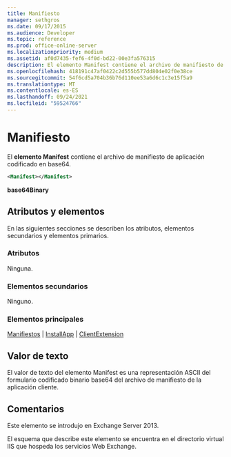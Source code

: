 ```yaml
---
title: Manifiesto
manager: sethgros
ms.date: 09/17/2015
ms.audience: Developer
ms.topic: reference
ms.prod: office-online-server
ms.localizationpriority: medium
ms.assetid: af0d7435-fef6-4f0d-bd22-00e3fa576315
description: El elemento Manifest contiene el archivo de manifiesto de aplicación codificado en base64.
ms.openlocfilehash: 418191c47af0422c2d555b577dd804e02f0e38ce
ms.sourcegitcommit: 54f6cd5a704b36b76d110ee53a6d6c1c3e15f5a9
ms.translationtype: MT
ms.contentlocale: es-ES
ms.lasthandoff: 09/24/2021
ms.locfileid: "59524766"
---
```

# <a name="manifest"></a>Manifiesto

El **elemento Manifest** contiene el archivo de manifiesto de aplicación codificado en base64. 
  
```XML
<Manifest></Manifest>
```

 **base64Binary**
## <a name="attributes-and-elements"></a>Atributos y elementos

En las siguientes secciones se describen los atributos, elementos secundarios y elementos primarios.
  
### <a name="attributes"></a>Atributos

Ninguna.
  
### <a name="child-elements"></a>Elementos secundarios

Ninguno.
  
### <a name="parent-elements"></a>Elementos principales

[Manifiestos](manifests.md)  |  [InstallApp](installapp.md)  |  [ClientExtension](clientextension.md)
  
## <a name="text-value"></a>Valor de texto

El valor de texto del elemento Manifest es una representación ASCII del formulario codificado binario base64 del archivo de manifiesto de la aplicación cliente.
  
## <a name="remarks"></a>Comentarios

Este elemento se introdujo en Exchange Server 2013.
  
El esquema que describe este elemento se encuentra en el directorio virtual IIS que hospeda los servicios Web Exchange.
  

